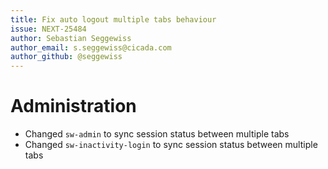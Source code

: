 ```yaml
---
title: Fix auto logout multiple tabs behaviour
issue: NEXT-25484
author: Sebastian Seggewiss
author_email: s.seggewiss@cicada.com
author_github: @seggewiss
---
```

# Administration
* Changed `sw-admin` to sync session status between multiple tabs
* Changed `sw-inactivity-login` to sync session status between multiple tabs
